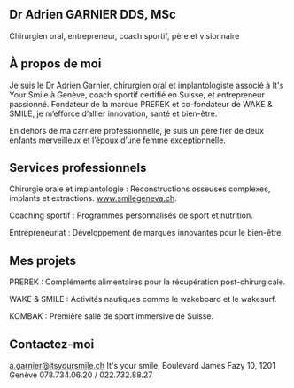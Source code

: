 ## Dr Adrien GARNIER DDS, MSc
Chirurgien oral, entrepreneur, coach sportif, père et visionnaire

## À propos de moi
Je suis le Dr Adrien Garnier, chirurgien oral et implantologiste associé à It's Your Smile à Genève, coach sportif certifié en Suisse, et entrepreneur passionné.
Fondateur de la marque PREREK et co-fondateur de WAKE & SMILE, je m’efforce d’allier innovation, santé et bien-être.

En dehors de ma carrière professionnelle, je suis un père fier de deux enfants merveilleux et l’époux d’une femme exceptionnelle.

## Services professionnels
Chirurgie orale et implantologie : Reconstructions osseuses complexes, implants et extractions. www.smilegeneva.ch.

Coaching sportif : Programmes personnalisés de sport et nutrition.

Entrepreneuriat : Développement de marques innovantes pour le bien-être.

## Mes projets

PREREK : Compléments alimentaires pour la récupération post-chirurgicale.

WAKE & SMILE : Activités nautiques comme le wakeboard et le wakesurf.

KOMBAK : Première salle de sport immersive de Suisse.

## Contactez-moi 

a.garnier@itsyoursmile.ch
It's your smile, Boulevard James Fazy 10, 1201 Genève
078.734.06.20 / 022.732.88.27


